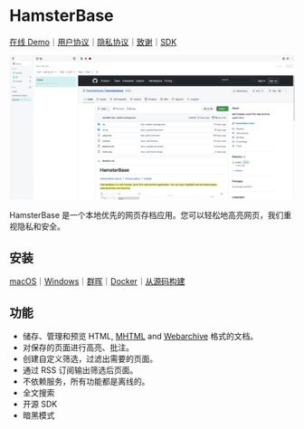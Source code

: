# HamsterBase

[在线 Demo](https://hamsterbase.onrender.com)｜[用户协议](https://hamsterbase.com/redirect?to=eula&lang=zh-CN)｜[隐私协议](https://hamsterbase.com/redirect?to=privacy&lang=zh-CN)｜[致谢](https://hamsterbase.com/redirect?to=credits&lang=zh-CN)｜[SDK](https://www.npmjs.com/package/@hamsterbase/sdk)

![](https://raw.githubusercontent.com/hamsterbase/hamsterbase/main/home.png)

HamsterBase 是一个本地优先的网页存档应用。您可以轻松地高亮网页，我们重视隐私和安全。

## 安装

[macOS](https://hamsterbase.com/redirect?to=install-macos&lang=zh-CN)｜[Windows](https://hamsterbase.com/redirect?to=install-windows&lang=zh-CN)｜[群晖](https://hamsterbase.com/redirect?to=install-synology&lang=zh-CN)｜[Docker](https://hamsterbase.com/redirect?to=install-docker&lang=zh-CN)｜[从源码构建](https://hamsterbase.com/redirect?to=install-source&lang=zh-CN)

## 功能

- 储存、管理和预览 HTML, [MHTML](https://en.wikipedia.org/wiki/MHTML) and [Webarchive](https://en.wikipedia.org/wiki/Webarchive) 格式的文档。
- 对保存的页面进行高亮、批注。
- 创建自定义筛选，过滤出需要的页面。
- 通过 RSS 订阅输出筛选后页面。
- 不依赖服务，所有功能都是离线的。
- 全文搜索
- 开源 SDK
- 暗黑模式
